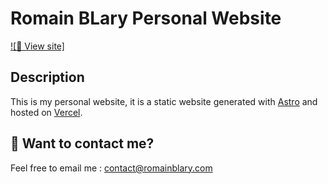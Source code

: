 # Romain BLary Personal Website

[![🚀 View site]](https://romainblary.com)

## Description

This is my personal website, it is a static website generated with [Astro](https://astro.build/) and hosted on [Vercel](https://www.vercel.com/).

## 👀 Want to contact me?

Feel free to email me : [contact@romainblary.com](mailto:contact@romainblary.com)
